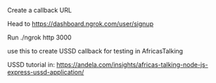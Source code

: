 Create a callback URL

Head to https://dashboard.ngrok.com/user/signup

Run ./ngrok http 3000

use this to create USSD callback for testing in AfricasTalking

USSD tutorial in: https://andela.com/insights/africas-talking-node-js-express-ussd-application/

